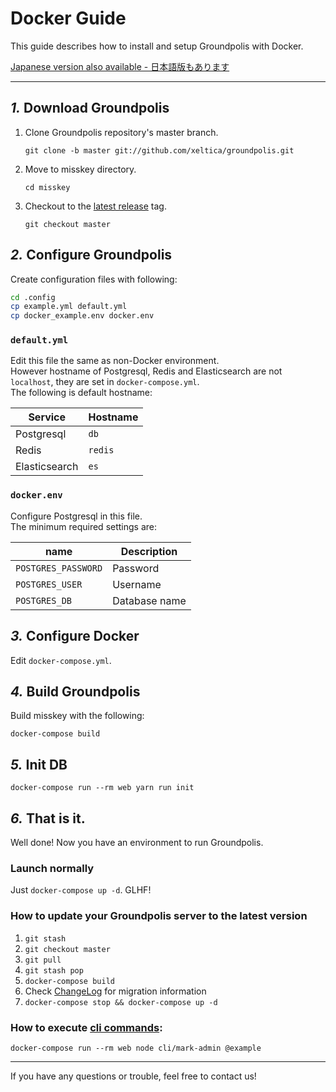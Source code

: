 Docker Guide
================================================================

This guide describes how to install and setup Groundpolis with Docker.

[Japanese version also available - 日本語版もあります](./docker.ja.md)

----------------------------------------------------------------

*1.* Download Groundpolis
----------------------------------------------------------------
1. Clone Groundpolis repository's master branch.

	`git clone -b master git://github.com/xeltica/groundpolis.git`

2. Move to misskey directory.

	`cd misskey`

3. Checkout to the [latest release](https://github.com/xeltica/groundpolis/releases/latest) tag.

	`git checkout master`

*2.* Configure Groundpolis
----------------------------------------------------------------

Create configuration files with following:

```bash
cd .config
cp example.yml default.yml
cp docker_example.env docker.env
```

### `default.yml`

Edit this file the same as non-Docker environment.  
However hostname of Postgresql, Redis and Elasticsearch are not `localhost`, they are set in `docker-compose.yml`.  
The following is default hostname:

| Service       | Hostname |
|---------------|----------|
| Postgresql    | `db`     |
| Redis         | `redis`  |
| Elasticsearch | `es`     |

### `docker.env`

Configure Postgresql in this file.  
The minimum required settings are:

| name                | Description   |
|---------------------|---------------|
| `POSTGRES_PASSWORD` | Password      |
| `POSTGRES_USER`     | Username      |
| `POSTGRES_DB`       | Database name |

*3.* Configure Docker
----------------------------------------------------------------
Edit `docker-compose.yml`.

*4.* Build Groundpolis
----------------------------------------------------------------
Build misskey with the following:

`docker-compose build`

*5.* Init DB
----------------------------------------------------------------
``` shell
docker-compose run --rm web yarn run init
```

*6.* That is it.
----------------------------------------------------------------
Well done! Now you have an environment to run Groundpolis.

### Launch normally
Just `docker-compose up -d`. GLHF!

### How to update your Groundpolis server to the latest version
1. `git stash`
2. `git checkout master`
3. `git pull`
4. `git stash pop`
5. `docker-compose build`
6. Check [ChangeLog](../CHANGELOG.md) for migration information
7. `docker-compose stop && docker-compose up -d`

### How to execute [cli commands](manage.en.md):
`docker-compose run --rm web node cli/mark-admin @example`

----------------------------------------------------------------

If you have any questions or trouble, feel free to contact us!
